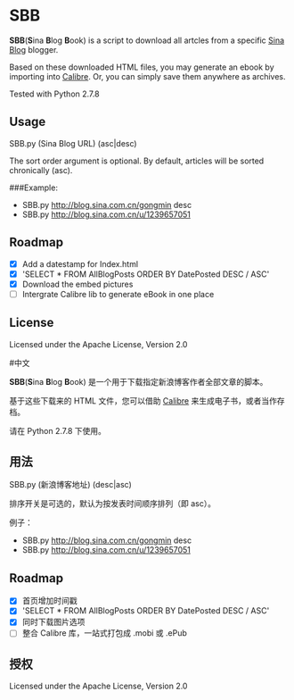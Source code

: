 # SBB

**SBB**(**S**ina **B**log **B**ook) is a script to download all artcles from a specific [Sina Blog](http://blog.sina.com.cn/) blogger.

Based on these downloaded HTML files, you may generate an ebook by importing into [Calibre](http://calibre-ebook.com/). Or, you can simply save them anywhere as archives.

Tested with Python 2.7.8

## Usage
SBB.py (Sina Blog URL) (asc|desc)

The sort order argument is optional. By default, articles will be sorted chronically (asc).

###Example:

- SBB.py http://blog.sina.com.cn/gongmin desc
- SBB.py http://blog.sina.com.cn/u/1239657051

## Roadmap
- [x] Add a datestamp for Index.html
- [x] 'SELECT * FROM AllBlogPosts ORDER BY DatePosted DESC / ASC'
- [x] Download the embed pictures
- [ ] Intergrate Calibre lib to generate eBook in one place

## License
Licensed under the Apache License, Version 2.0


#中文

**SBB**(**S**ina **B**log **B**ook) 是一个用于下载指定新浪博客作者全部文章的脚本。

基于这些下载来的 HTML 文件，您可以借助 [Calibre](http://calibre-ebook.com/) 来生成电子书，或者当作存档。

请在 Python 2.7.8 下使用。

## 用法
SBB.py (新浪博客地址) (desc|asc)

排序开关是可选的，默认为按发表时间顺序排列（即 asc）。

例子：

- SBB.py http://blog.sina.com.cn/gongmin desc
- SBB.py http://blog.sina.com.cn/u/1239657051
	
## Roadmap
- [x] 首页增加时间戳
- [x] 'SELECT * FROM AllBlogPosts ORDER BY DatePosted DESC / ASC'
- [x] 同时下载图片选项
- [ ] 整合 Calibre 库，一站式打包成 .mobi 或 .ePub

## 授权
Licensed under the Apache License, Version 2.0
